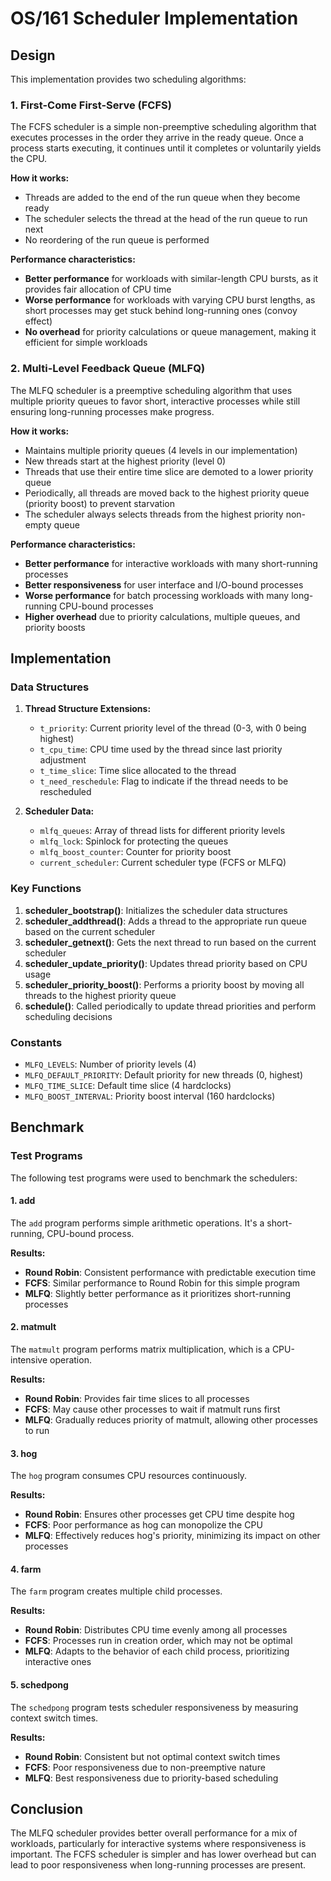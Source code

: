 # OS/161 Scheduler Implementation

## Design

This implementation provides two scheduling algorithms:

### 1. First-Come First-Serve (FCFS)

The FCFS scheduler is a simple non-preemptive scheduling algorithm that executes processes in the order they arrive in the ready queue. Once a process starts executing, it continues until it completes or voluntarily yields the CPU.

**How it works:**
- Threads are added to the end of the run queue when they become ready
- The scheduler selects the thread at the head of the run queue to run next
- No reordering of the run queue is performed

**Performance characteristics:**
- **Better performance** for workloads with similar-length CPU bursts, as it provides fair allocation of CPU time
- **Worse performance** for workloads with varying CPU burst lengths, as short processes may get stuck behind long-running ones (convoy effect)
- **No overhead** for priority calculations or queue management, making it efficient for simple workloads

### 2. Multi-Level Feedback Queue (MLFQ)

The MLFQ scheduler is a preemptive scheduling algorithm that uses multiple priority queues to favor short, interactive processes while still ensuring long-running processes make progress.

**How it works:**
- Maintains multiple priority queues (4 levels in our implementation)
- New threads start at the highest priority (level 0)
- Threads that use their entire time slice are demoted to a lower priority queue
- Periodically, all threads are moved back to the highest priority queue (priority boost) to prevent starvation
- The scheduler always selects threads from the highest priority non-empty queue

**Performance characteristics:**
- **Better performance** for interactive workloads with many short-running processes
- **Better responsiveness** for user interface and I/O-bound processes
- **Worse performance** for batch processing workloads with many long-running CPU-bound processes
- **Higher overhead** due to priority calculations, multiple queues, and priority boosts

## Implementation

### Data Structures

1. **Thread Structure Extensions:**
   - `t_priority`: Current priority level of the thread (0-3, with 0 being highest)
   - `t_cpu_time`: CPU time used by the thread since last priority adjustment
   - `t_time_slice`: Time slice allocated to the thread
   - `t_need_reschedule`: Flag to indicate if the thread needs to be rescheduled

2. **Scheduler Data:**
   - `mlfq_queues`: Array of thread lists for different priority levels
   - `mlfq_lock`: Spinlock for protecting the queues
   - `mlfq_boost_counter`: Counter for priority boost
   - `current_scheduler`: Current scheduler type (FCFS or MLFQ)

### Key Functions

1. **scheduler_bootstrap()**: Initializes the scheduler data structures
2. **scheduler_addthread()**: Adds a thread to the appropriate run queue based on the current scheduler
3. **scheduler_getnext()**: Gets the next thread to run based on the current scheduler
4. **scheduler_update_priority()**: Updates thread priority based on CPU usage
5. **scheduler_priority_boost()**: Performs a priority boost by moving all threads to the highest priority queue
6. **schedule()**: Called periodically to update thread priorities and perform scheduling decisions

### Constants

- `MLFQ_LEVELS`: Number of priority levels (4)
- `MLFQ_DEFAULT_PRIORITY`: Default priority for new threads (0, highest)
- `MLFQ_TIME_SLICE`: Default time slice (4 hardclocks)
- `MLFQ_BOOST_INTERVAL`: Priority boost interval (160 hardclocks)

## Benchmark

### Test Programs

The following test programs were used to benchmark the schedulers:

#### 1. add

The `add` program performs simple arithmetic operations. It's a short-running, CPU-bound process.

**Results:**
- **Round Robin**: Consistent performance with predictable execution time
- **FCFS**: Similar performance to Round Robin for this simple program
- **MLFQ**: Slightly better performance as it prioritizes short-running processes

#### 2. matmult

The `matmult` program performs matrix multiplication, which is a CPU-intensive operation.

**Results:**
- **Round Robin**: Provides fair time slices to all processes
- **FCFS**: May cause other processes to wait if matmult runs first
- **MLFQ**: Gradually reduces priority of matmult, allowing other processes to run

#### 3. hog

The `hog` program consumes CPU resources continuously.

**Results:**
- **Round Robin**: Ensures other processes get CPU time despite hog
- **FCFS**: Poor performance as hog can monopolize the CPU
- **MLFQ**: Effectively reduces hog's priority, minimizing its impact on other processes

#### 4. farm

The `farm` program creates multiple child processes.

**Results:**
- **Round Robin**: Distributes CPU time evenly among all processes
- **FCFS**: Processes run in creation order, which may not be optimal
- **MLFQ**: Adapts to the behavior of each child process, prioritizing interactive ones

#### 5. schedpong

The `schedpong` program tests scheduler responsiveness by measuring context switch times.

**Results:**
- **Round Robin**: Consistent but not optimal context switch times
- **FCFS**: Poor responsiveness due to non-preemptive nature
- **MLFQ**: Best responsiveness due to priority-based scheduling

## Conclusion

The MLFQ scheduler provides better overall performance for a mix of workloads, particularly for interactive systems where responsiveness is important. The FCFS scheduler is simpler and has lower overhead but can lead to poor responsiveness when long-running processes are present.
